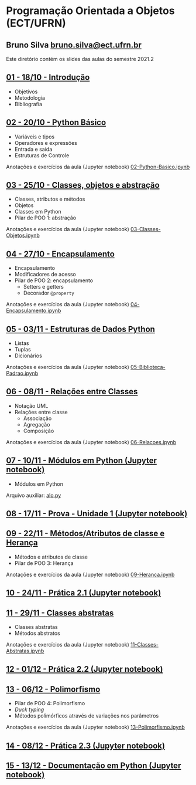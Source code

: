 # Programação Orientada a Objetos (ECT/UFRN)

## Bruno Silva <bruno.silva@ect.ufrn.br>

Este diretório contém os slides das aulas do semestre 2021.2

## [01 - 18/10 - Introdução](./01-intro)
 - Objetivos
 - Metodologia
 - Bibliografia

## [02 - 20/10 - Python Básico](./02-python-basico)
 - Variáveis e tipos
 - Operadores e expressões
 - Entrada e saída
 - Estruturas de Controle

Anotações e exercícios da aula (Jupyter notebook) [02-Python-Basico.ipynb](./02-python-basico/02-Python-Basico.ipynb)

## [03 - 25/10 - Classes, objetos e abstração](./03-classes-objetos/)
 - Classes, atributos e métodos
 - Objetos
 - Classes em Python
 - Pilar de POO 1: abstração

Anotações e exercícios da aula (Jupyter notebook) [03-Classes-Objetos.ipynb](./03-classes-objetos/03-Classes-Objetos.ipynb)

## [04 - 27/10 - Encapsulamento](./04-encapsulamento/)
 - Encapsulamento
 - Modificadores de acesso
 - Pilar de POO 2: encapsulamento
    - Setters e getters
    - Decorador `@property`

Anotações e exercícios da aula (Jupyter notebook) [04-Encapsulamento.ipynb](./04-encapsulamento/04-Encapsulamento.ipynb)

## [05 - 03/11 - Estruturas de Dados Python](./05-biblioteca-padrao)
 - Listas
 - Tuplas
 - Dicionários

Anotações e exercícios da aula (Jupyter notebook) [05-Biblioteca-Padrao.ipynb](./05-biblioteca-padrao/05-Biblioteca-Padrao.ipynb)

## [06 - 08/11 - Relações entre Classes](./06-relacoes)
 - Notação UML
 - Relações entre classe
    - Associação
    - Agregação
    - Composição

Anotações e exercícios da aula (Jupyter notebook) [06-Relacoes.ipynb](./06-relacoes/06-Relacoes.ipynb)

## [07 - 10/11 - Módulos em Python (Jupyter notebook)](./07-modulos/07-Modulos.ipynb)
 - Módulos em Python

Arquivo auxiliar: [alo.py](./07-modulos/alo.py)

## [08 - 17/11 - Prova - Unidade 1 (Jupyter notebook)](./08-prova1/poo_2021.2_p1.ipynb)

## [09 - 22/11 - Métodos/Atributos de classe e Herança](./09-heranca)
 - Métodos e atributos de classe
 - Pilar de POO 3: Herança

Anotações e exercícios da aula (Jupyter notebook) [09-Heranca.ipynb](./09-heranca/09-Heranca.ipynb)

## [10 - 24/11 - Prática 2.1 (Jupyter notebook)](./10-heranca_pratica/Pratica_2.1.ipynb)

## [11 - 29/11 - Classes abstratas](./11-classes-abstratas)
 - Classes abstratas
 - Métodos abstratos

Anotações e exercícios da aula (Jupyter notebook) [11-Classes-Abstratas.ipynb](./11-classes-abstratas/11-Classes-Abstratas.ipynb)

## [12 - 01/12 - Prática 2.2 (Jupyter notebook)](./12-classes-abstratas_pratica/Pratica_2.2.ipynb)

## [13 - 06/12 - Polimorfismo](./13-polimorfismo)
 - Pilar de POO 4: Polimorfismo
 - *Duck typing*
 - Métodos polimórficos através de variações nos parâmetros

Anotações e exercícios da aula (Jupyter notebook) [13-Polimorfismo.ipynb](./13-polimorfismo/13-Polimorfismo.ipynb)

## [14 - 08/12 - Prática 2.3 (Jupyter notebook)](./14-polimorfismo_pratica/Pratica_2.3.ipynb)

## [15 - 13/12 - Documentação em Python (Jupyter notebook)](./15-documentacao/15-Documentacao.ipynb)

<!--

## [11 - 02/08 - Prova - Unidade 2 (Jupyter notebook)](./11-prova2/poo_2021.1_p2.ipynb)

## [12 - 09/08 - Herança Múltipla](./12-heranca-multipla)
 - Herança múltipla
 - Problema do diamante
 - *Method resolution order* (MRO)

 Anotações e exercícios da aula (Jupyter notebook) [12-Heranca-Multipla.ipynb](./12-heranca-multipla/12-Heranca-Multipla.ipynb)

## [13a - 16/08 - Erros e Exceções](./13a-excecoes)
 - Erros e exceções
 - Tratamento de erros
 - Definição de exceções

Anotações e exercícios da aula (Jupyter notebook) [13a-Excecoes.ipynb](./13a-excecoes/13a-Excecoes.ipynb)

## [13b - 16/08 - Arquivos (Jupyter notebook)](./13b-arquivos/13b-Arquivos.ipynb)
 - **Prática EaD** a ser entregue até as 23:59 do dia 22/08

## [14a - 23/08 - Interfaces Gráficas](./14a-gui)
- Interfaces gráficas em Python com Tkinter
- Componentes (widgets):
- *label*
- *frame*
- *entry*
- *button*
- *listbox*

Anotações e exercícios da aula (Jupyter notebook) [14a-GUI.ipynb](./14a-gui/14a-GUI.ipynb)

## [14b - 23/08 - Padrão de Projeto MVC (Jupyter notebook)](./14b-mvc/14b-MVC.ipynb)
 - **Prática EaD** a ser entregue até as 23:59 do dia 29/08

## [15 - 29/08 - Projeto Final 1(Jupyter notebook)](./15-projeto_final1/15-Projeto_Final_parte1.ipynb)
- Implementação do projeto final -- parte 1

## [16 - 06/09 - Projeto Final 2(Jupyter notebook)](./16-projeto_final2/16-Projeto_Final_parte2.ipynb)
- Implementação do projeto final -- parte 2

-->